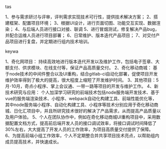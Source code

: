 tas

1、参与需求研讨与评审，评判需求实现技术可行性，提供技术解决方案；
2、搭建框架、配置项目环境；
3、根据UI设计，进行页面切图、功能交互实现、数据渲染；
4、与后端人员进行接口对接、联调
5、进行冒烟测试，修复解决产品bug，并配合运维人员进行项目部署；
6、日常维护、版本迭代产品项目；
7、对交付产品项目进行复盘，并定期进行组内技术培训。

keywa

1、奇化网项目：
持续高效地进行版本迭代开发以及维护工作，包括电子签章、大额支付、供求模块、在线支付等，保证产品高质量交付。
2、奇化移动商城：
基于node技术的中间件整合以及UI重构，结合gitlab-ci自动化部署，促使项目开发维护效率得到了极大的提高，很大程度上缩短了开发维护时间。
3、其他项目：5月-10月，奇点小程序、掌上会议通、一带一路等项目的开发与维护工作。
4、新技术研究与应用：
个人加深学习研究的前端技术包括node服务端开发技术、基于vue的服务端渲染技术、小程序、webpack自动化构建工具、前端性能优化等，其中node服务端小程序、自动化构建工具、小程序等技术分别应用于奇化移动商城、日化汇项目中，并且所研究技术很好的解决了产品需求，从而提高产品质量以及用户体验。
5、个人在团队协作中，例如在奇化移动商城UI重构项目中，采用数据配置文档方式，提高前后端开发人员的接口调试效率，将接口调试时间降低了30%左右，大大提高了开发人员的工作效率，为项目高质量交付提供了保障。
6、为提高前端小组工作效率，个人不定期整合并共享项目技术亮点，以帮助组内成员提高技术，并快速成长。
